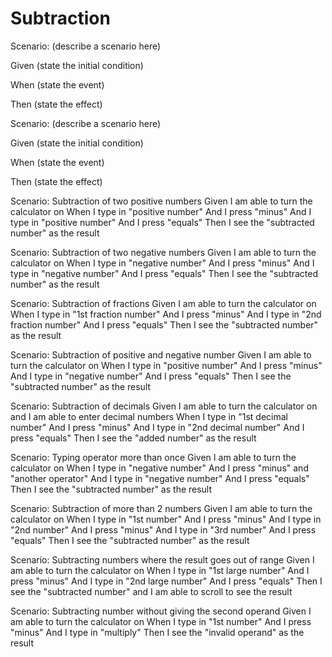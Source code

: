 # Subtraction

Scenario: (describe a scenario here)
  
  Given (state the initial condition)

  When (state the event)
  
  Then (state the effect)

Scenario: (describe a scenario here)
  
  Given (state the initial condition)
  
  When (state the event)
  
  Then (state the effect)

Scenario: Subtraction of two positive numbers
Given I am able to turn the calculator on
When I type in "positive number"
And I press "minus"
And I type in "positive number"
And I press "equals"
Then I see the "subtracted number" as the result

Scenario: Subtraction of two negative numbers
Given I am able to turn the calculator on
When I type in "negative number"
And I press "minus"
And I type in "negative number"
And I press "equals"
Then I see the "subtracted number" as the result

Scenario: Subtraction of fractions
Given I am able to turn the calculator on
When I type in "1st fraction number"
And I press "minus"
And I type in "2nd fraction number"
And I press "equals"
Then I see the "subtracted number" as the result

Scenario: Subtraction of positive and negative number
Given I am able to turn the calculator on
When I type in "positive number"
And I press "minus"
And I type in "negative number"
And I press "equals"
Then I see the "subtracted number" as the result

Scenario: Subtraction of decimals
Given I am able to turn the calculator on and I am able to enter decimal numbers
When I type in "1st decimal number"
And I press "minus"
And I type in "2nd decimal number"
And I press "equals"
Then I see the "added number" as the result

Scenario: Typing operator more than once
Given I am able to turn the calculator on
When I type in "negative number"
And I press "minus" and "another operator"
And I type in "negative number"
And I press "equals"
Then I see the "subtracted number" as the result

Scenario: Subtraction of more than 2 numbers
Given I am able to turn the calculator on
When I type in "1st number"
And I press "minus"
And I type in "2nd number"
And I press "minus"
And I type in "3rd number"
And I press "equals"
Then I see the "subtracted number" as the result

Scenario: Subtracting numbers where the result goes out of range
Given I am able to turn the calculator on
When I type in "1st large number"
And I press "minus"
And I type in "2nd large  number"
And I press "equals"
Then I see the "subtracted number" and I am able to scroll to see the result

Scenario: Subtracting number without giving the second operand
Given I am able to turn the calculator on
When I type in "1st number"
And I press "minus"
And I type in "multiply"
Then I see the "invalid operand"  as the result
